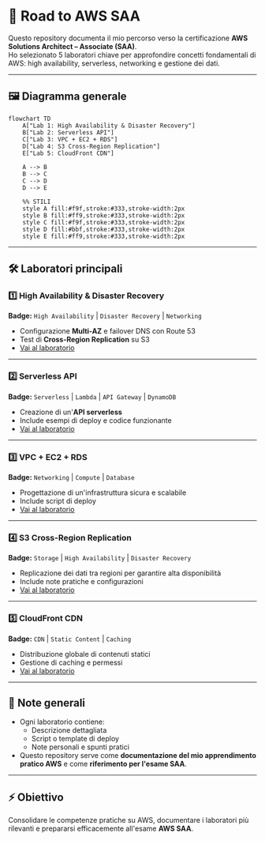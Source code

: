 # 🚀 Road to AWS SAA
Questo repository documenta il mio percorso verso la certificazione **AWS Solutions Architect – Associate (SAA)**.  
Ho selezionato 5 laboratori chiave per approfondire concetti fondamentali di AWS: high availability, serverless, networking e gestione dei dati.

---

## 🖼️ Diagramma generale
```mermaid
flowchart TD
    A["Lab 1: High Availability & Disaster Recovery"]
    B["Lab 2: Serverless API"]
    C["Lab 3: VPC + EC2 + RDS"]
    D["Lab 4: S3 Cross-Region Replication"]
    E["Lab 5: CloudFront CDN"]

    A --> B
    B --> C
    C --> D
    D --> E

    %% STILI
    style A fill:#f9f,stroke:#333,stroke-width:2px
    style B fill:#ff9,stroke:#333,stroke-width:2px
    style C fill:#f9f,stroke:#333,stroke-width:2px
    style D fill:#bbf,stroke:#333,stroke-width:2px
    style E fill:#ff9,stroke:#333,stroke-width:2px

```

---

## 🛠️ Laboratori principali

### 1️⃣ High Availability & Disaster Recovery 
**Badge:** `High Availability` | `Disaster Recovery` | `Networking`  
- Configurazione **Multi-AZ** e failover DNS con Route 53  
- Test di **Cross-Region Replication** su S3  
- [Vai al laboratorio](./lab1-high-availability/README.md)

---

### 2️⃣ Serverless API 
**Badge:** `Serverless` | `Lambda` | `API Gateway` | `DynamoDB`  
- Creazione di un'**API serverless**  
- Include esempi di deploy e codice funzionante  
- [Vai al laboratorio](./lab2-serverless-api/README.md)

---

### 3️⃣ VPC + EC2 + RDS 
**Badge:** `Networking` | `Compute` | `Database`  
- Progettazione di un'infrastruttura sicura e scalabile  
- Include script di deploy  
- [Vai al laboratorio](./lab3-vpc-ec2-rds/README.md)

---

### 4️⃣ S3 Cross-Region Replication 
**Badge:** `Storage` | `High Availability` | `Disaster Recovery`  
- Replicazione dei dati tra regioni per garantire alta disponibilità  
- Include note pratiche e configurazioni  
- [Vai al laboratorio](./lab4-s3-cross-region/README.md)

---

### 5️⃣ CloudFront CDN 
**Badge:** `CDN` | `Static Content` | `Caching`  
- Distribuzione globale di contenuti statici  
- Gestione di caching e permessi  
- [Vai al laboratorio](./lab5-cloudfront-cdn/README.md)

---

## 📝 Note generali
- Ogni laboratorio contiene:
  - Descrizione dettagliata
  - Script o template di deploy
  - Note personali e spunti pratici
- Questo repository serve come **documentazione del mio apprendimento pratico AWS** e come **riferimento per l'esame SAA**.

---

## ⚡ Obiettivo
Consolidare le competenze pratiche su AWS, documentare i laboratori più rilevanti e prepararsi efficacemente all'esame **AWS SAA**.
